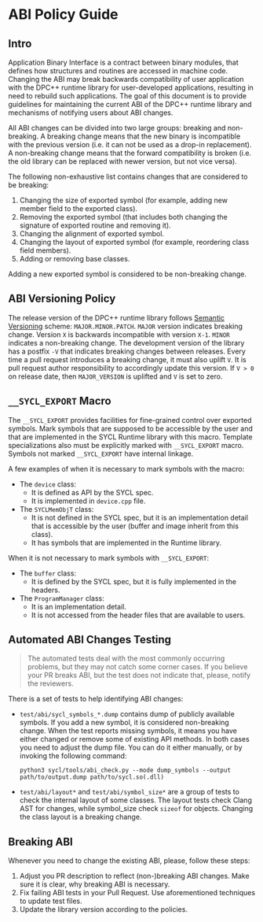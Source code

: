 # ABI Policy Guide

## Intro

Application Binary Interface is a contract between binary modules, that defines
how structures and routines are accessed in machine code. Changing the ABI may
break backwards compatibility of user application with the DPC++ runtime library
for user-developed applications, resulting in need to rebuild such applications.
The goal of this document is to provide guidelines for maintaining the current
ABI of the DPC++ runtime library and mechanisms of notifying users about ABI
changes.

All ABI changes can be divided into two large groups: breaking and non-breaking.
A breaking change means that the new binary is incompatible with the previous
version (i.e. it can not be used as a drop-in replacement). A non-breaking
change means that the forward compatibility is broken (i.e. the old library
can be replaced with newer version, but not vice versa).

The following non-exhaustive list contains changes that are considered to be
breaking:

1. Changing the size of exported symbol (for example, adding new member field
   to the exported class).
1. Removing the exported symbol (that includes both changing the signature of
   exported routine and removing it).
1. Changing the alignment of exported symbol.
1. Changing the layout of exported symbol (for example, reordering class field
   members).
1. Adding or removing base classes.

Adding a new exported symbol is considered to be non-breaking change.

## ABI Versioning Policy

The release version of the DPC++ runtime library follows
[Semantic Versioning](https://semver.org/) scheme: `MAJOR.MINOR.PATCH`. `MAJOR`
version indicates breaking change. Version `X` is backwards incompatible with
version `X-1`. `MINOR` indicates a non-breaking change. The development version
of the library has a postfix `-V` that indicates breaking changes between
releases. Every time a pull request introduces a breaking change, it must also
uplift `V`. It is pull request author responsibility to accordingly update
this version. If `V > 0` on release date, then `MAJOR_VERSION` is uplifted and
`V` is set to zero.

## `__SYCL_EXPORT` Macro

The `__SYCL_EXPORT` provides facilities for fine-grained control over exported
symbols. Mark symbols that are supposed to be accessible by the user and that
are implemented in the SYCL Runtime library with this macro. Template
specializations also must be explicitly marked with `__SYCL_EXPORT` macro.
Symbols not marked `__SYCL_EXPORT` have internal linkage.

A few examples of when it is necessary to mark symbols with the macro:

* The `device` class:
  - It is defined as API by the SYCL spec.
  - It is implemented in `device.cpp` file.
* The `SYCLMemObjT` class:
  - It is not defined in the SYCL spec, but it is an implementation detail that
    is accessible by the user (buffer and image inherit from this class).
  - It has symbols that are implemented in the Runtime library.

When it is not necessary to mark symbols with `__SYCL_EXPORT`:
* The `buffer` class:
  - It is defined by the SYCL spec, but it is fully implemented in the headers.
* The `ProgramManager` class:
  - It is an implementation detail.
  - It is not accessed from the header files that are available to users.

## Automated ABI Changes Testing

> The automated tests deal with the most commonly occurring problems, but they
> may not catch some corner cases. If you believe your PR breaks ABI, but the
> test does not indicate that, please, notify the reviewers.

There is a set of tests to help identifying ABI changes:

* `test/abi/sycl_symbols_*.dump` contains dump of publicly available symbols.
  If you add a new symbol, it is considered non-breaking change. When the test
  reports missing symbols, it means you have either changed or remove some of
  existing API methods. In both cases you need to adjust the dump file. You
  can do it either manually, or by invoking the following command:
  ```shell
  python3 sycl/tools/abi_check.py --mode dump_symbols --output path/to/output.dump path/to/sycl.so(.dll)
  ```
* `test/abi/layout*` and `test/abi/symbol_size*` are a group of tests to check
  the internal layout of some classes. The layout tests check Clang AST for
  changes, while symbol_size check `sizeof` for objects. Changing the class
  layout is a breaking change.

## Breaking ABI

Whenever you need to change the existing ABI, please, follow these steps:

1. Adjust you PR description to reflect (non-)breaking ABI changes. Make sure
   it is clear, why breaking ABI is necessary.
2. Fix failing ABI tests in your Pull Request. Use aforementioned techniques to
   update test files.
3. Update the library version according to the policies.
